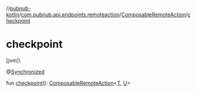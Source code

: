 //[pubnub-kotlin](../../../index.md)/[com.pubnub.api.endpoints.remoteaction](../index.md)/[ComposableRemoteAction](index.md)/[checkpoint](checkpoint.md)

# checkpoint

[jvm]\

@[Synchronized](https://kotlinlang.org/api/latest/jvm/stdlib/kotlin.jvm/-synchronized/index.html)

fun [checkpoint](checkpoint.md)(): [ComposableRemoteAction](index.md)&lt;[T](index.md), [U](index.md)&gt;
